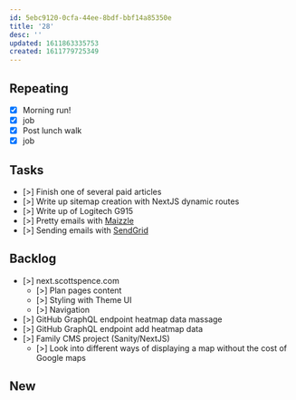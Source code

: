```yaml
---
id: 5ebc9120-0cfa-44ee-8bdf-bbf14a85350e
title: '28'
desc: ''
updated: 1611863335753
created: 1611779725349
---
```


## Repeating

- [x] Morning run!
- [x] job
- [x] Post lunch walk
- [x] job

## Tasks

- [>] Finish one of several paid articles
- [>] Write up sitemap creation with NextJS dynamic routes
- [>] Write up of Logitech G915
- [>] Pretty emails with [Maizzle]
- [>] Sending emails with [SendGrid]

## Backlog

- [>] next.scottspence.com
  - [>] Plan pages content
  - [>] Styling with Theme UI
  - [>] Navigation
- [>] GitHub GraphQL endpoint heatmap data massage
- [>] GitHub GraphQL endpoint add heatmap data
- [>] Family CMS project (Sanity/NextJS)
  - [>] Look into different ways of displaying a map without the cost
    of Google maps

## New

<!-- Links -->

[maizzle]: https://maizzle.com/
[sendgrid]: https://app.sendgrid.com
